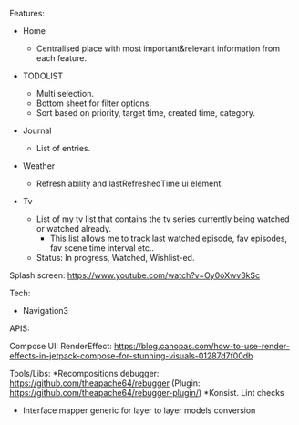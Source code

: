 
Features:

* Home
    * Centralised place with most important&relevant information from each feature.

* TODOLIST
    * Multi selection.
    * Bottom sheet for filter options.
    * Sort based on priority, target time, created time, category.

* Journal
    * List of entries.

* Weather
    * Refresh ability and lastRefreshedTime ui element.
* Tv
    * List of my tv list that contains the tv series currently being watched or watched already.
        * This list allows me to track last watched episode, fav episodes, fav scene time interval etc..
    * Status: In progress, Watched, Wishlist-ed.

Splash screen:
https://www.youtube.com/watch?v=Oy0oXwv3kSc

Tech:
 * Navigation3

APIS:

Compose UI:
  RenderEffect: https://blog.canopas.com/how-to-use-render-effects-in-jetpack-compose-for-stunning-visuals-01287d7f00db

Tools/Libs:
  *Recompositions debugger: https://github.com/theapache64/rebugger (Plugin: https://github.com/theapache64/rebugger-plugin/)
  *Konsist. Lint checks


* Interface mapper generic for layer to layer models conversion
